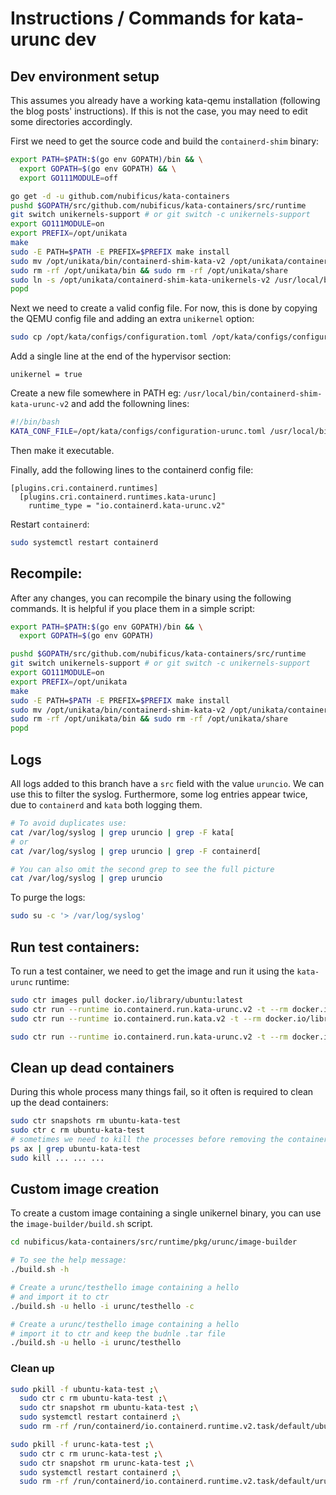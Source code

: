 # Instructions / Commands for kata-urunc dev

## Dev environment setup

This assumes you already have a working kata-qemu installation (following the blog posts' instructions). If this is not the case, you may need to edit some directories accordingly.

First we need to get the source code and build the `containerd-shim` binary:

```bash
export PATH=$PATH:$(go env GOPATH)/bin && \
  export GOPATH=$(go env GOPATH) && \
  export GO111MODULE=off

go get -d -u github.com/nubificus/kata-containers
pushd $GOPATH/src/github.com/nubificus/kata-containers/src/runtime
git switch unikernels-support # or git switch -c unikernels-support
export GO111MODULE=on
export PREFIX=/opt/unikata
make
sudo -E PATH=$PATH -E PREFIX=$PREFIX make install
sudo mv /opt/unikata/bin/containerd-shim-kata-v2 /opt/unikata/containerd-shim-kata-unikernels-v2
sudo rm -rf /opt/unikata/bin && sudo rm -rf /opt/unikata/share
sudo ln -s /opt/unikata/containerd-shim-kata-unikernels-v2 /usr/local/bin
popd
```

Next we need to create a valid config file. For now, this is done by copying the QEMU config file and adding an extra `unikernel` option:

```bash
sudo cp /opt/kata/configs/configuration.toml /opt/kata/configs/configuration-urunc.toml
```

Add a single line at the end of the hypervisor section:

```
unikernel = true
```

Create a new file somewhere in PATH eg: `/usr/local/bin/containerd-shim-kata-urunc-v2` and add the followning lines:

```bash
#!/bin/bash
KATA_CONF_FILE=/opt/kata/configs/configuration-urunc.toml /usr/local/bin/containerd-shim-kata-unikernels-v2 $@
```

Then make it executable.

Finally, add the following lines to the containerd config file:

```
[plugins.cri.containerd.runtimes]
  [plugins.cri.containerd.runtimes.kata-urunc]
    runtime_type = "io.containerd.kata-urunc.v2"
```

Restart `containerd`:

```bash
sudo systemctl restart containerd
```

## Recompile:

After any changes, you can recompile the binary using the following commands. It is helpful if you place them in a simple script:

```bash
export PATH=$PATH:$(go env GOPATH)/bin && \
  export GOPATH=$(go env GOPATH)

pushd $GOPATH/src/github.com/nubificus/kata-containers/src/runtime
git switch unikernels-support # or git switch -c unikernels-support
export GO111MODULE=on
export PREFIX=/opt/unikata
make
sudo -E PATH=$PATH -E PREFIX=$PREFIX make install
sudo mv /opt/unikata/bin/containerd-shim-kata-v2 /opt/unikata/containerd-shim-kata-unikernels-v2
sudo rm -rf /opt/unikata/bin && sudo rm -rf /opt/unikata/share
popd
```

## Logs

All logs added to this branch have a `src` field with the value `uruncio`. We can use this to filter the syslog.
Furthermore, some log entries appear twice, due to `containerd` and `kata` both logging them.

```bash
# To avoid duplicates use:
cat /var/log/syslog | grep uruncio | grep -F kata[ 
# or
cat /var/log/syslog | grep uruncio | grep -F containerd[ 

# You can also omit the second grep to see the full picture
cat /var/log/syslog | grep uruncio
```

To purge the logs:

```bash
sudo su -c '> /var/log/syslog'
```

## Run test containers:

To run a test container, we need to get the image and run it using the `kata-urunc` runtime:

```bash
sudo ctr images pull docker.io/library/ubuntu:latest
sudo ctr run --runtime io.containerd.run.kata-urunc.v2 -t --rm docker.io/library/ubuntu:latest ubuntu-kata-test uname -a
sudo ctr run --runtime io.containerd.run.kata.v2 -t --rm docker.io/library/ubuntu:latest ubuntu-kata-test uname -a

sudo ctr run --runtime io.containerd.run.kata-urunc.v2 -t --rm docker.io/urunc/testhello:latest urunc-kata-test /unikernel/hello
```

## Clean up dead containers

During this whole process many things fail, so it often is required to clean up the dead containers:

```bash
sudo ctr snapshots rm ubuntu-kata-test
sudo ctr c rm ubuntu-kata-test
# sometimes we need to kill the processes before removing the container
ps ax | grep ubuntu-kata-test
sudo kill ... ... ...
```
## Custom image creation 

To create a custom image containing a single unikernel binary, you can use the `image-builder/build.sh` script.

```bash
cd nubificus/kata-containers/src/runtime/pkg/urunc/image-builder

# To see the help message:
./build.sh -h

# Create a urunc/testhello image containing a hello
# and import it to ctr
./build.sh -u hello -i urunc/testhello -c

# Create a urunc/testhello image containing a hello
# import it to ctr and keep the budnle .tar file
./build.sh -u hello -i urunc/testhello
```

### Clean up

```bash
sudo pkill -f ubuntu-kata-test ;\
  sudo ctr c rm ubuntu-kata-test ;\
  sudo ctr snapshot rm ubuntu-kata-test ;\
  sudo systemctl restart containerd ;\
  sudo rm -rf /run/containerd/io.containerd.runtime.v2.task/default/ubuntu-kata-test ;\
```

```bash
sudo pkill -f urunc-kata-test ;\
  sudo ctr c rm urunc-kata-test ;\
  sudo ctr snapshot rm urunc-kata-test ;\
  sudo systemctl restart containerd ;\
  sudo rm -rf /run/containerd/io.containerd.runtime.v2.task/default/urunc-kata-test ;\
```